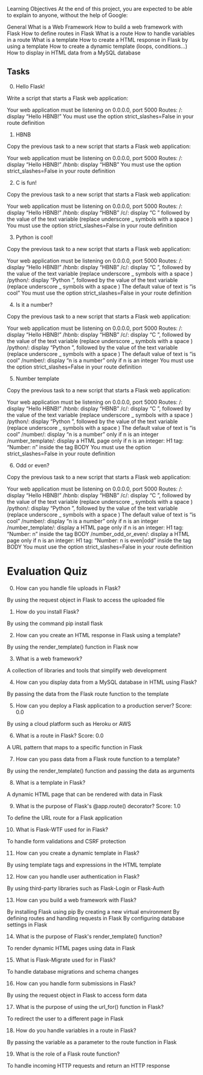 Learning Objectives
At the end of this project, you are expected to be able to explain to anyone, without the help of Google:

General
What is a Web Framework
How to build a web framework with Flask
How to define routes in Flask
What is a route
How to handle variables in a route
What is a template
How to create a HTML response in Flask by using a template
How to create a dynamic template (loops, conditions…)
How to display in HTML data from a MySQL database

## Tasks

0. Hello Flask!

Write a script that starts a Flask web application:

Your web application must be listening on 0.0.0.0, port 5000
Routes:
/: display “Hello HBNB!”
You must use the option strict_slashes=False in your route definition

1. HBNB

Copy the previous task to a new script that starts a Flask web application:

Your web application must be listening on 0.0.0.0, port 5000
Routes:
/: display “Hello HBNB!”
/hbnb: display “HBNB”
You must use the option strict_slashes=False in your route definition

2. C is fun!

Copy the previous task to a new script that starts a Flask web application:

Your web application must be listening on 0.0.0.0, port 5000
Routes:
/: display “Hello HBNB!”
/hbnb: display “HBNB”
/c/<text>: display “C ” followed by the value of the text variable (replace underscore \_ symbols with a space )
You must use the option strict_slashes=False in your route definition

3. Python is cool!

Copy the previous task to a new script that starts a Flask web application:

Your web application must be listening on 0.0.0.0, port 5000
Routes:
/: display “Hello HBNB!”
/hbnb: display “HBNB”
/c/<text>: display “C ”, followed by the value of the text variable (replace underscore _ symbols with a space )
/python/<text>: display “Python ”, followed by the value of the text variable (replace underscore _ symbols with a space )
The default value of text is “is cool”
You must use the option strict_slashes=False in your route definition

4. Is it a number?

Copy the previous task to a new script that starts a Flask web application:

Your web application must be listening on 0.0.0.0, port 5000
Routes:
/: display “Hello HBNB!”
/hbnb: display “HBNB”
/c/<text>: display “C ”, followed by the value of the text variable (replace underscore _ symbols with a space )
/python/<text>: display “Python ”, followed by the value of the text variable (replace underscore _ symbols with a space )
The default value of text is “is cool”
/number/<n>: display “n is a number” only if n is an integer
You must use the option strict_slashes=False in your route definition

5. Number template

Copy the previous task to a new script that starts a Flask web application:

Your web application must be listening on 0.0.0.0, port 5000
Routes:
/: display “Hello HBNB!”
/hbnb: display “HBNB”
/c/<text>: display “C ”, followed by the value of the text variable (replace underscore _ symbols with a space )
/python/<text>: display “Python ”, followed by the value of the text variable (replace underscore _ symbols with a space )
The default value of text is “is cool”
/number/<n>: display “n is a number” only if n is an integer
/number_template/<n>: display a HTML page only if n is an integer:
H1 tag: “Number: n” inside the tag BODY
You must use the option strict_slashes=False in your route definition

6. Odd or even?

Copy the previous task to a new script that starts a Flask web application:

Your web application must be listening on 0.0.0.0, port 5000
Routes:
/: display “Hello HBNB!”
/hbnb: display “HBNB”
/c/<text>: display “C ”, followed by the value of the text variable (replace underscore _ symbols with a space )
/python/<text>: display “Python ”, followed by the value of the text variable (replace underscore _ symbols with a space )
The default value of text is “is cool”
/number/<n>: display “n is a number” only if n is an integer
/number_template/<n>: display a HTML page only if n is an integer:
H1 tag: “Number: n” inside the tag BODY
/number_odd_or_even/<n>: display a HTML page only if n is an integer:
H1 tag: “Number: n is even|odd” inside the tag BODY
You must use the option strict_slashes=False in your route definition

# Evaluation Quiz

0. How can you handle file uploads in Flask?

By using the request object in Flask to access the uploaded file

1. How do you install Flask?

By using the command pip install flask

2. How can you create an HTML response in Flask using a template?

By using the render_template() function in Flask
now

3. What is a web framework?

A collection of libraries and tools that simplify web development

4. How can you display data from a MySQL database in HTML using Flask?

By passing the data from the Flask route function to the template

5. How can you deploy a Flask application to a production server?
   Score: 0.0

By using a cloud platform such as Heroku or AWS

6. What is a route in Flask?
   Score: 0.0

A URL pattern that maps to a specific function in Flask

7. How can you pass data from a Flask route function to a template?

By using the render_template() function and passing the data as arguments

8. What is a template in Flask?

A dynamic HTML page that can be rendered with data in Flask

9. What is the purpose of Flask's @app.route() decorator?
   Score: 1.0

To define the URL route for a Flask application

10. What is Flask-WTF used for in Flask?

To handle form validations and CSRF protection

11. How can you create a dynamic template in Flask?

By using template tags and expressions in the HTML template

12. How can you handle user authentication in Flask?

By using third-party libraries such as Flask-Login or Flask-Auth

13. How can you build a web framework with Flask?

By installing Flask using pip
By creating a new virtual environment
By defining routes and handling requests in Flask
By configuring database settings in Flask

14. What is the purpose of Flask's render_template() function?

To render dynamic HTML pages using data in Flask

15. What is Flask-Migrate used for in Flask?

To handle database migrations and schema changes

16. How can you handle form submissions in Flask?

By using the request object in Flask to access form data

17. What is the purpose of using the url_for() function in Flask?

To redirect the user to a different page in Flask

18. How do you handle variables in a route in Flask?

By passing the variable as a parameter to the route function in Flask

19. What is the role of a Flask route function?

To handle incoming HTTP requests and return an HTTP response
